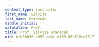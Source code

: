 ```yaml
---
content_type: instructor
first_name: Silvija
last_name: Gradecak
middle_initial: ''
salutation: Prof.
title: Prof. Silvija Gradecak
uid: bfd8b830-a052-ae4f-df59-08b618ea7017
---
```

